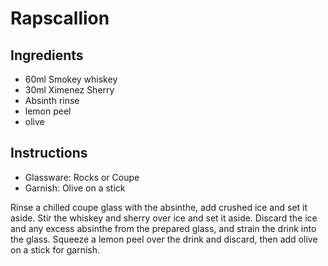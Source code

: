 # Rapscallion

## Ingredients

- 60ml Smokey whiskey
- 30ml Ximenez Sherry
- Absinth rinse
- lemon peel
- olive

## Instructions

- Glassware: Rocks or Coupe
- Garnish: Olive on a stick

Rinse a chilled coupe glass with the absinthe, add crushed ice and set it aside. Stir the whiskey and sherry over ice and set it aside. Discard the ice and any excess absinthe from the prepared glass, and strain the drink into the glass. Squeeze a lemon peel over the drink and discard, then add olive on a stick for garnish.
